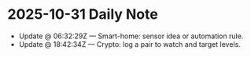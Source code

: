 # 2025-10-31 Daily Note

- Update @ 06:32:29Z — Smart-home: sensor idea or automation rule.
- Update @ 18:42:34Z — Crypto: log a pair to watch and target levels.
